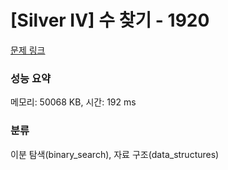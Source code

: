 # [Silver IV] 수 찾기 - 1920 

[문제 링크](https://www.acmicpc.net/problem/1920) 

### 성능 요약

메모리: 50068 KB, 시간: 192 ms

### 분류

이분 탐색(binary_search), 자료 구조(data_structures)

